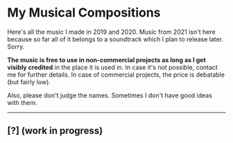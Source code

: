 # My Musical Compositions

Here's all the music I made in 2019 and 2020. Music from 2021 isn't here because so far all of it belongs to a soundtrack which I plan to release later. Sorry.

**The music is free to use in non-commercial projects as long as I get visibly credited** in the place it is used in. In case it's not possible, contact me for further details. In case of commercial projects, the price is debatable (but fairly low).

Also, please don't judge the names. Sometimes I don't have good ideas with them. 

---

## [?] (work in progress)